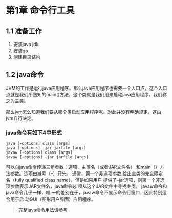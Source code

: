 # 第1章 命令行工具

## 1.1 准备工作
1. 安装java jdk
2. 安装go
3. 创建目录结构

## 1.2 java命令
JVM的工作是运行java应用程序。那么java应用程序也需要一个入口点，这个入口点就是我们所熟知的main()方法，这个类就是我们用来启动java应用程序，我们称之为主类。

那么jvm怎么知道我们要从哪个类启动应用程序呢。对此并没有明确规定。这由jvm自行决定。

### java命令有如下4中形式
```
java [-options] class [args]
java [-options] -jar jarfile [args]
javaw [-options] class [args]
javaw [-options] -jar jarfile [args]
```
可以向java命令传递三组参数：选项、主类名（或者JAR文件名） 和main（）方法参数。选项由减号（–）开头。
通常，第一个非选项参数 给出主类的完全限定名（fully qualified class name）。但是如果用户 提供了–jar选项，则第一个非选项参数表示JAR文件名，java命令必 须从这个JAR文件中寻找主类。
javaw命令和java命令几乎一样，唯 一的差别在于，javaw命令不显示命令行窗口，因此特别适合用于启 动GUI（图形用户界面）应用程序。

>[完整java命令用法请参考](http://docs.oracle.com/javase/8/docs/technotes/tools/windows/java.html)